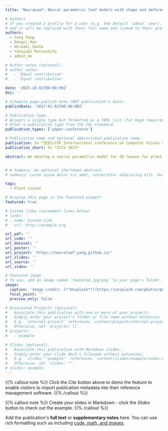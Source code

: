 ```yaml
---
title: 'NeuraLeaf: Neural parametric leaf models with shape and deformation disentanglement'

# Authors
# If you created a profile for a user (e.g. the default `admin` user), write the username (folder name) here
# and it will be replaced with their full name and linked to their profile.
authors:
  - Yang Yang
  - Dongni Mao
  - Hiroaki Santo
  - Yasuyuki Matsushita
  - admin_en

# Author notes (optional)
# author_notes:
#   - 'Equal contribution'
#   - 'Equal contribution'

date: '2025-10-01T00:00:00Z'
doi: ''

# Schedule page publish date (NOT publication's date).
publishDate: '2017-01-01T00:00:00Z'

# Publication type.
# Accepts a single type but formatted as a YAML list (for Hugo requirements).
# Enter a publication type from the CSL standard.
publication_types: ['paper-conference']

# Publication name and optional abbreviated publication name.
publication: In *IEEE/CVF International Conference on Computer Vision 2025*
publication_short: In *ICCV 2025*

abstract: We develop a neural parametric model for 3D leaves for plant modeling and reconstruction that are essential for agriculture and computer graphics. While neural parametric models are actively studied for humans and animals, plant leaves present unique challenges due to their diverse shapes and flexible deformation. To this problem, we introduce a neural parametric model for leaves, NeuraLeaf. Capitalizing on the fact that flattened leaf shapes can be approximated as a 2D plane, NeuraLeaf disentangles the leaves' geometry into their 2D base shapes and 3D deformations. This representation allows learning from rich sources of 2D leaf image datasets for the base shapes, and also has the advantage of simultaneously learning textures aligned with the geometry. To model the 3D deformation, we propose a novel skeleton-free skinning model and create a newly captured 3D leaf dataset called DeformLeaf. We show that NeuraLeaf successfully generates a wide range of leaf shapes with deformation, resulting in accurate model fitting to 3D observations like depth maps and point clouds.


# # Summary. An optional shortened abstract.
# summary: Lorem ipsum dolor sit amet, consectetur adipiscing elit. Duis posuere tellus ac convallis placerat. Proin tincidunt magna sed ex sollicitudin condimentum.

tags:
  - Plant vision

# Display this page in the Featured widget?
featured: true

# Custom links (uncomment lines below)
# links:
# - name: Custom Link
#   url: http://example.org

url_pdf: ''
url_code: ''
url_dataset: ''
url_poster: ''
url_project: 'https://neuraleaf-yang.github.io/'
url_slides: ''
url_source: ''
url_video: ''

# Featured image
# To use, add an image named `featured.jpg/png` to your page's folder.
image:
  caption: 'Image credit: [**Unsplash**](https://unsplash.com/photos/pLCdAaMFLTE)'
  focal_point: ''
  preview_only: false

# Associated Projects (optional).
#   Associate this publication with one or more of your projects.
#   Simply enter your project's folder or file name without extension.
#   E.g. `internal-project` references `content/project/internal-project/index.md`.
#   Otherwise, set `projects: []`.
# projects:
#   - example

# Slides (optional).
#   Associate this publication with Markdown slides.
#   Simply enter your slide deck's filename without extension.
#   E.g. `slides: "example"` references `content/slides/example/index.md`.
#   Otherwise, set `slides: ""`.
# slides: example
---
```


{{% callout note %}}
Click the _Cite_ button above to demo the feature to enable visitors to import publication metadata into their reference management software.
{{% /callout %}}

{{% callout note %}}
Create your slides in Markdown - click the _Slides_ button to check out the example.
{{% /callout %}}

Add the publication's **full text** or **supplementary notes** here. You can use rich formatting such as including [code, math, and images](https://docs.hugoblox.com/content/writing-markdown-latex/).
